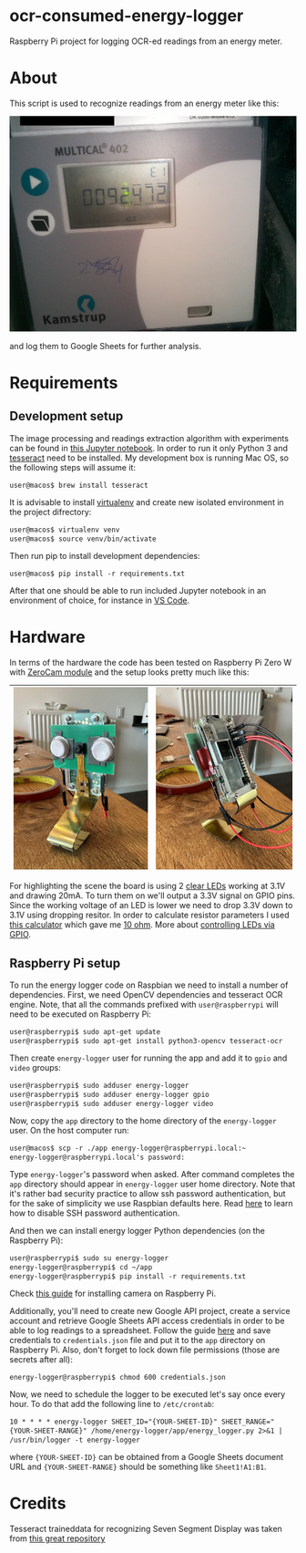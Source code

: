 # ocr-consumed-energy-logger
Raspberry Pi project for logging OCR-ed readings from an energy meter.

# About
This script is used to recognize readings from an energy meter like this:

![Meter](./img/readings-1.jpg)

and log them to Google Sheets for further analysis.

# Requirements

## Development setup

The image processing and readings extraction algorithm with experiments can be found in [this Jupyter notebook](./ocr-notebook.ipynb).
In order to run it only Python 3 and [tesseract](https://tesseract-ocr.github.io) need to be installed. My development box is running Mac OS, so the following steps will assume it:

```console
user@macos$ brew install tesseract
```

It is advisable to install [virtualenv](https://virtualenv.pypa.io) and create new isolated environment in the project difrectory:

```console
user@macos$ virtualenv venv
user@macos$ source venv/bin/activate
```

Then run pip to install development dependencies:

```console
user@macos$ pip install -r requirements.txt
```

After that one should be able to run included Jupyter notebook in an environment of choice, for instance in [VS Code](https://code.visualstudio.com/docs/datascience/jupyter-notebooks).

# Hardware

In terms of the hardware the code has been tested on Raspberry Pi Zero W with [ZeroCam module](https://www.kiwi-electronics.com/en/camera-module-for-raspberry-pi-zero-3882) and the setup looks pretty much like this:

| ![RPi front](./img/rpi-1.jpg) | ![RPi back](./img/rpi-2.jpg) |
| --- | --- |

For highlighting the scene the board is using 2 [clear LEDs](https://www.kiwi-electronics.com/en/3mm-led-clear-white-10-pack-3099) working at 3.1V and drawing 20mA. To turn them on we'll output a 3.3V signal on GPIO pins. Since the working voltage of an LED is lower we need to drop 3.3V down to 3.1V using dropping resitor. In order to calculate resistor parameters I used [this calculator](https://www.pcboard.ca/led-dropping-resistor-calculator) which gave me [10 ohm](https://www.kiwi-electronics.com/en/electronics-parts-components-113/passive-components-211/resistor-10-ohm-1-4-watt-5-10-pack-643). More about [controlling LEDs via GPIO](https://www.freecodecamp.org/news/hello-gpio-blinking-led-using-raspberry-pi-zero-wh-65af81718c14/).

## Raspberry Pi setup

To run the energy logger code on Raspbian we need to install a number of dependencies. First, we need OpenCV dependencies and tesseract OCR engine. Note, that all the commands prefixed with `user@raspberrypi` will need to be executed on Raspberry Pi:

```console
user@raspberrypi$ sudo apt-get update 
user@raspberrypi$ sudo apt-get install python3-opencv tesseract-ocr
```

Then create `energy-logger` user for running the app and add it to `gpio` and `video` groups:

```console
user@raspberrypi$ sudo adduser energy-logger
user@raspberrypi$ sudo adduser energy-logger gpio
user@raspberrypi$ sudo adduser energy-logger video
```

Now, copy the `app` directory to the home directory of the `energy-logger` user. On the host computer run:

```console
user@macos$ scp -r ./app energy-logger@raspberrypi.local:~
energy-logger@raspberrypi.local's password:
```

Type `energy-logger`'s password when asked. After command completes the `app` directory should appear in `energy-logger` user home directory. Note that it's rather bad security practice to allow ssh password authentication, but for the sake of simplicity we use Raspbian defaults here. Read [here](https://www.cyberciti.biz/faq/how-to-disable-ssh-password-login-on-linux/) to learn how to disable SSH password authentication.

And then we can install energy logger Python dependencies (on the Raspberry Pi):

```console
user@raspberrypi$ sudo su energy-logger
energy-logger@raspberrypi$ cd ~/app
energy-logger@raspberrypi$ pip install -r requirements.txt
```

Check [this guide](https://projects.raspberrypi.org/en/projects/getting-started-with-picamera) for installing camera on Raspberry Pi.

Additionally, you'll need to create new Google API project, create a service account and retrieve Google Sheets API access credentials in order to be able to log readings to a spreadsheet. Follow the guide [here](https://robocorp.com/docs/development-guide/google-sheets/interacting-with-google-sheets) and save credentials to `credentials.json` file and put it to the `app` directory on Raspberry Pi. Also, don't forget to lock down file permissions (those are secrets after all):

```console
energy-logger@raspberrypi$ chmod 600 credentials.json
```

Now, we need to schedule the logger to be executed let's say once every hour. To do that add the following line to `/etc/crontab`:

```
10 * * * * energy-logger SHEET_ID="{YOUR-SHEET-ID}" SHEET_RANGE="{YOUR-SHEET-RANGE}" /home/energy-logger/app/energy_logger.py 2>&1 | /usr/bin/logger -t energy-logger
```

where `{YOUR-SHEET-ID}` can be obtained from a Google Sheets document URL and `{YOUR-SHEET-RANGE}` should be something like `Sheet1!A1:B1`.

# Credits
Tesseract traineddata for recognizing Seven Segment Display was taken from [this great repository](https://github.com/Shreeshrii/tessdata_ssd)
